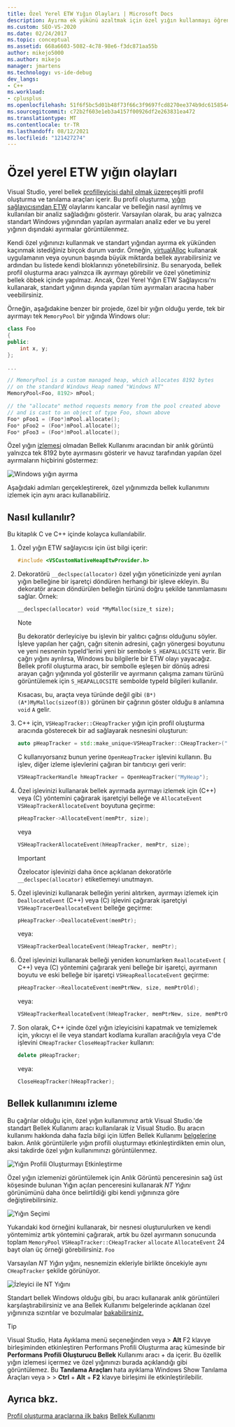 ```yaml
---
title: Özel Yerel ETW Yığın Olayları | Microsoft Docs
description: Ayırma ek yükünü azaltmak için özel yığın kullanmayı öğrenin, ancak yine de ayırma analizi için bellek profilleyiciye ayırma bilgileri sağlamayı öğrenin.
ms.custom: SEO-VS-2020
ms.date: 02/24/2017
ms.topic: conceptual
ms.assetid: 668a6603-5082-4c78-98e6-f3dc871aa55b
author: mikejo5000
ms.author: mikejo
manager: jmartens
ms.technology: vs-ide-debug
dev_langs:
- C++
ms.workload:
- cplusplus
ms.openlocfilehash: 51f6f5bc5d01b48f73f66c3f9697fcd8270ee374b9dc61585448a761b52f26bf
ms.sourcegitcommit: c72b2f603e1eb3a4157f00926df2e263831ea472
ms.translationtype: MT
ms.contentlocale: tr-TR
ms.lasthandoff: 08/12/2021
ms.locfileid: "121427274"
---
```

# <a name="custom-native-etw-heap-events"></a>Özel yerel ETW yığın olayları

Visual Studio, yerel bellek [profilleyicisi dahil olmak üzere](../profiling/profiling-feature-tour.md)çeşitli profil oluşturma ve tanılama araçları içerir.  Bu profil oluşturma, [yığın sağlayıcısından ETW](/windows-hardware/drivers/devtest/event-tracing-for-windows--etw-) olaylarını kancalar ve belleğin nasıl ayrılmış ve kullanılan bir analiz sağladığını gösterir.  Varsayılan olarak, bu araç yalnızca standart Windows yığınından yapılan ayırmaları analiz eder ve bu yerel yığının dışındaki ayırmalar görüntülenmez.

Kendi özel yığınınızı kullanmak ve standart yığından ayırma ek yükünden kaçınmak istediğiniz birçok durum vardır.  Örneğin, [virtualAlloc](/windows/desktop/api/memoryapi/nf-memoryapi-virtualalloc) kullanarak uygulamanın veya oyunun başında büyük miktarda bellek ayırabilirsiniz ve ardından bu listede kendi bloklarınızı yönetebilirsiniz.  Bu senaryoda, bellek profil oluşturma aracı yalnızca ilk ayırmayı görebilir ve özel yönetiminiz bellek öbbek içinde yapılmaz.  Ancak, Özel Yerel Yığın ETW Sağlayıcısı'nı kullanarak, standart yığının dışında yapılan tüm ayırmaları aracına haber veebilirsiniz.

Örneğin, aşağıdakine benzer bir projede, özel bir yığın olduğu yerde, tek bir ayırmayı tek `MemoryPool` bir yığında Windows olur:

```cpp
class Foo
{
public:
    int x, y;
};

...

// MemoryPool is a custom managed heap, which allocates 8192 bytes
// on the standard Windows Heap named "Windows NT"
MemoryPool<Foo, 8192> mPool;

// the "allocate" method requests memory from the pool created above
// and is cast to an object of type Foo, shown above
Foo* pFoo1 = (Foo*)mPool.allocate();
Foo* pFoo2 = (Foo*)mPool.allocate();
Foo* pFoo3 = (Foo*)mPool.allocate();
```

Özel yığın [izlemesi](../profiling/memory-usage.md) olmadan Bellek Kullanımı aracından bir anlık görüntü yalnızca tek 8192 byte ayırmasını gösterir ve havuz tarafından yapılan özel ayırmaların hiçbirini göstermez:

![Windows yığın ayırma](media/heap-example-windows-heap.png)

Aşağıdaki adımları gerçekleştirerek, özel yığınımızda bellek kullanımını izlemek için aynı aracı kullanabiliriz.

## <a name="how-to-use"></a>Nasıl kullanılır?

Bu kitaplık C ve C++ içinde kolayca kullanılabilir.

1. Özel yığın ETW sağlayıcısı için üst bilgi içerir:

   ```cpp
   #include <VSCustomNativeHeapEtwProvider.h>
   ```

1. Dekoratörü `__declspec(allocator)` özel yığın yöneticinizde yeni ayrılan yığın belleğine bir işaretçi döndüren herhangi bir işleve ekleyin.  Bu dekoratör aracın döndürülen belleğin türünü doğru şekilde tanımlamasını sağlar.  Örnek:

   ```cpp
   __declspec(allocator) void *MyMalloc(size_t size);
   ```

   > [!NOTE]
   > Bu dekoratör derleyiciye bu işlevin bir yalıtıcı çağrısı olduğunu söyler.  İşleve yapılan her çağrı, çağrı sitenin adresini, çağrı yönergesi boyutunu ve yeni nesnenin typeId'lerini yeni bir sembole `S_HEAPALLOCSITE` verir.  Bir çağrı yığını ayrılırsa, Windows bu bilgilerle bir ETW olayı yayacağız.  Bellek profil oluşturma aracı, bir sembolle eşleşen bir dönüş adresi arayan çağrı yığınında yol gösterilir ve ayırmanın çalışma zamanı türünü görüntülemek için `S_HEAPALLOCSITE` sembolde typeId bilgileri kullanılır.
   >
   > Kısacası, bu, araçta veya türünde değil gibi `(B*)(A*)MyMalloc(sizeof(B))` görünen bir çağrının göster olduğu `B` anlamına `void` `A` gelir.

1. C++ için, `VSHeapTracker::CHeapTracker` yığın için profil oluşturma aracında gösterecek bir ad sağlayarak nesnesini oluşturun:

   ```cpp
   auto pHeapTracker = std::make_unique<VSHeapTracker::CHeapTracker>("MyCustomHeap");
   ```

   C kullanıyorsanız bunun yerine `OpenHeapTracker` işlevini kullanın.  Bu işlev, diğer izleme işlevlerini çağıran bir tanıtıcıyı geri verir:

   ```C
   VSHeapTrackerHandle hHeapTracker = OpenHeapTracker("MyHeap");
   ```

1. Özel işlevinizi kullanarak bellek ayırmada ayırmayı izlemek için (C++) veya (C) yöntemini çağırarak işaretçiyi belleğe ve `AllocateEvent` `VSHeapTrackerAllocateEvent` boyutuna geçirme:

   ```cpp
   pHeapTracker->AllocateEvent(memPtr, size);
   ```

   veya

   ```C
   VSHeapTrackerAllocateEvent(hHeapTracker, memPtr, size);
   ```

   > [!IMPORTANT]
   > Özelocator işlevinizi daha önce açıklanan dekoratörle `__declspec(allocator)` etiketlemeyi unutmayın.

1. Özel işlevinizi kullanarak belleğin yerini alıtırken, ayırmayı izlemek için `DeallocateEvent` (C++) veya (C) işlevini çağırarak işaretçiyi `VSHeapTracerDeallocateEvent` belleğe geçirme:

   ```cpp
   pHeapTracker->DeallocateEvent(memPtr);
   ```

   veya:

   ```C
   VSHeapTrackerDeallocateEvent(hHeapTracker, memPtr);
   ```

1. Özel işlevinizi kullanarak belleği yeniden konumlarken `ReallocateEvent` ( C++) veya (C) yöntemini çağırarak yeni belleğe bir işaretçi, ayırmanın boyutu ve eski belleğe bir işaretçi `VSHeapReallocateEvent` geçirme:

   ```cpp
   pHeapTracker->ReallocateEvent(memPtrNew, size, memPtrOld);
   ```

   veya:

   ```C
   VSHeapTrackerReallocateEvent(hHeapTracker, memPtrNew, size, memPtrOld);
   ```

1. Son olarak, C++ içinde özel yığın izleyicisini kapatmak ve temizlemek için, yıkıcıyı el ile veya standart kodlama kuralları aracılığıyla veya C'de işlevini `CHeapTracker` `CloseHeapTracker` kullanın:

   ```cpp
   delete pHeapTracker;
   ```

   veya:

   ```C
   CloseHeapTracker(hHeapTracker);
   ```

## <a name="track-memory-usage"></a>Bellek kullanımını izleme
Bu çağrılar olduğu için, özel yığın kullanımınız artık  Visual Studio.'de standart Bellek Kullanımı aracı kullanılarak iz Visual Studio.  Bu aracın kullanımı hakkında daha fazla bilgi için lütfen Bellek Kullanımı [belgelerine](../profiling/memory-usage.md) bakın. Anlık görüntülerle yığın profili oluşturmayı etkinleştirdikten emin olun, aksi takdirde özel yığın kullanımınızı görüntülenmez.

![Yığın Profili Oluşturmayı Etkinleştirme](media/heap-enable-heap.png)

Özel yığın izlemenizi görüntülemek  için Anlık Görüntü penceresinin sağ üst  köşesinde bulunan Yığın açılan penceresini kullanarak *NT Yığını* görünümünü daha önce belirtildiği gibi kendi yığınınıza göre değiştirebilirsiniz.

![Yığın Seçimi](media/heap-example-custom-heap.png)

Yukarıdaki kod örneğini kullanarak, bir nesnesi oluşturulurken ve kendi yöntemimiz artık yöntemini çağırarak, artık bu özel ayırmanın sonucunda toplam `MemoryPool` `VSHeapTracker::CHeapTracker` `allocate` `AllocateEvent` 24 bayt olan üç örneği görebilirsiniz. `Foo`

Varsayılan *NT Yığın* yığını, nesnemizin ekleriyle birlikte öncekiyle aynı `CHeapTracker` şekilde görünüyor.

![İzleyici ile NT Yığını](media/heap-example-windows-heap.png)

Standart bellek Windows olduğu gibi, bu aracı kullanarak anlık görüntüleri karşılaştırabilirsiniz ve ana Bellek Kullanımı belgelerinde açıklanan özel yığınınıza sızıntılar ve bozulmalar [bakabilirsiniz.](../profiling/memory-usage.md)

> [!TIP]
> Visual Studio, Hata Ayıklama  menü seçeneğinden  veya   >  **Alt** F2 klavye birleşiminden etkinleştiren Performans Profili Oluşturma araç kümesinde bir **Performans Profili Oluşturucu Bellek** Kullanımı aracı +  da içerir.  Bu özellik yığın izlemesi içermez ve özel yığınınızı burada açıklandığı gibi görüntülemez.  Bu **Tanılama Araçları** hata ayıklama Windows Show Tanılama Araçları veya  >    >   **Ctrl** + **Alt** + **F2** klavye birleşimi ile etkinleştirilebilir.

## <a name="see-also"></a>Ayrıca bkz.
[Profil oluşturma araçlarına ilk bakış](../profiling/profiling-feature-tour.md) 
 [Bellek Kullanımı](../profiling/memory-usage.md)
